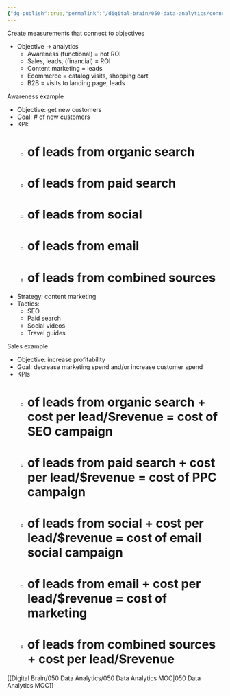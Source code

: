 ```yaml
---
{"dg-publish":true,"permalink":"/digital-brain/050-data-analytics/connecting-data-to-the-objective/"}
---
```


Create measurements that connect to objectives
- Objective -> analytics
	- Awareness (functional) = not ROI
	- Sales, leads, (financial) = ROI
	- Content marketing = leads
	- Ecommerce  = catalog visits, shopping cart
	- B2B = visits to landing page, leads

Awareness example
- Objective: get new customers
- Goal: # of new customers
- KPI:
	-  # of leads from organic search
	-  # of leads from paid search
	-  # of leads from social
	-  # of leads from email
	-  # of leads from combined sources
- Strategy: content marketing
- Tactics:
	- SEO
	- Paid search
	- Social videos
	- Travel guides

Sales example
- Objective: increase profitability
- Goal: decrease marketing spend and/or increase customer spend
- KPIs
	-  # of leads from organic search + cost per lead/$revenue = cost of SEO campaign
	-  # of leads from paid search + cost per lead/$revenue = cost of PPC campaign
	-  # of leads from social + cost per lead/$revenue = cost of email social campaign
	-  # of leads from email + cost per lead/$revenue = cost of marketing
	-  # of leads from combined sources + cost per lead/$revenue 

[[Digital Brain/050 Data Analytics/050 Data Analytics MOC\|050 Data Analytics MOC]]